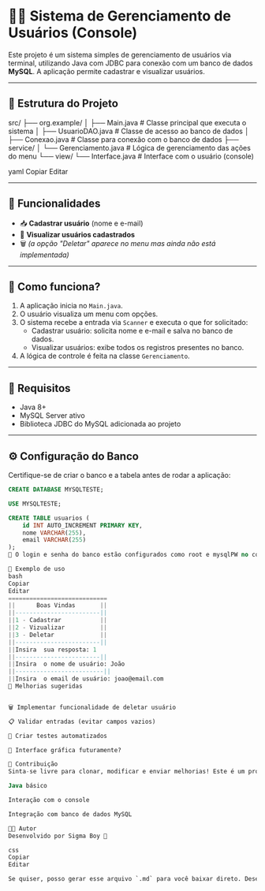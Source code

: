 # 🧑‍💻 Sistema de Gerenciamento de Usuários (Console)

Este projeto é um sistema simples de gerenciamento de usuários via terminal, utilizando Java com JDBC para conexão com um banco de dados **MySQL**. A aplicação permite cadastrar e visualizar usuários.

---

## 📁 Estrutura do Projeto

src/
├── org.example/
│ ├── Main.java # Classe principal que executa o sistema
│ ├── UsuarioDAO.java # Classe de acesso ao banco de dados
│ ├── Conexao.java # Classe para conexão com o banco de dados
├── service/
│ └── Gerenciamento.java # Lógica de gerenciamento das ações do menu
└── view/
└── Interface.java # Interface com o usuário (console)

yaml
Copiar
Editar

---

## 🚀 Funcionalidades

- 📥 **Cadastrar usuário** (nome e e-mail)
- 📄 **Visualizar usuários cadastrados**
- 🗑️ *(a opção "Deletar" aparece no menu mas ainda não está implementada)*

---

## 🧠 Como funciona?

1. A aplicação inicia no `Main.java`.
2. O usuário visualiza um menu com opções.
3. O sistema recebe a entrada via `Scanner` e executa o que for solicitado:
   - Cadastrar usuário: solicita nome e e-mail e salva no banco de dados.
   - Visualizar usuários: exibe todos os registros presentes no banco.
4. A lógica de controle é feita na classe `Gerenciamento`.

---

## 💾 Requisitos

- Java 8+
- MySQL Server ativo
- Biblioteca JDBC do MySQL adicionada ao projeto

---

## ⚙️ Configuração do Banco

Certifique-se de criar o banco e a tabela antes de rodar a aplicação:

```sql
CREATE DATABASE MYSQLTESTE;

USE MYSQLTESTE;

CREATE TABLE usuarios (
    id INT AUTO_INCREMENT PRIMARY KEY,
    nome VARCHAR(255),
    email VARCHAR(255)
);
🔑 O login e senha do banco estão configurados como root e mysqlPW no código (classe Conexao). Altere conforme necessário.

🧪 Exemplo de uso
bash
Copiar
Editar
============================
||      Boas Vindas       ||
||------------------------||
||1 - Cadastrar           ||
||2 - Vizualizar          ||
||3 - Deletar             ||  
||------------------------||
||Insira  sua resposta: 1
||------------------------||
||Insira  o nome de usuário: João
||-------------------------||
||Insira  o email de usuário: joao@email.com
🔧 Melhorias sugeridas


🗑️ Implementar funcionalidade de deletar usuário

📋 Validar entradas (evitar campos vazios)

🧪 Criar testes automatizados

🎨 Interface gráfica futuramente?

🤝 Contribuição
Sinta-se livre para clonar, modificar e enviar melhorias! Este é um projeto simples ideal para aprender:

Java básico

Interação com o console

Integração com banco de dados MySQL

🧑‍🏫 Autor
Desenvolvido por Sigma Boy 🚀

css
Copiar
Editar

Se quiser, posso gerar esse arquivo `.md` para você baixar direto. Deseja que eu faça isso?
